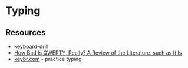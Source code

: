 # Typing

## Resources

- [keyboard-drill](https://keyboard-drill.com)
- [How Bad Is QWERTY, Really? A Review of the Literature, such as It Is](https://www.erichgrunewald.com/posts/how-bad-is-qwerty-really-a-review-of-the-literature-such-as-it-is/)
- [keybr.com](https://www.keybr.com/) - practice typing
